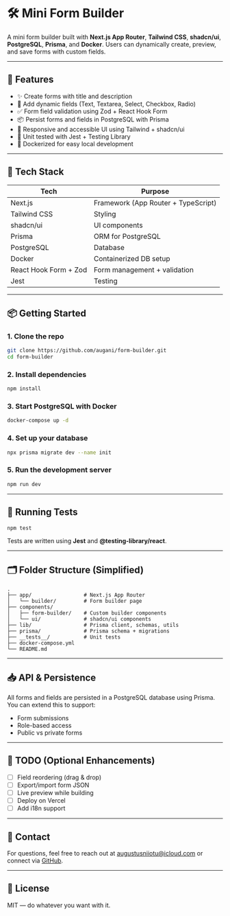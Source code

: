 # 🛠️ Mini Form Builder

A mini form builder built with **Next.js App Router**, **Tailwind CSS**, **shadcn/ui**, **PostgreSQL**, **Prisma**, and **Docker**. Users can dynamically create, preview, and save forms with custom fields.

---

## 🚀 Features

- ✨ Create forms with title and description
- 🔧 Add dynamic fields (Text, Textarea, Select, Checkbox, Radio)
- ✅ Form field validation using Zod + React Hook Form
- 📦 Persist forms and fields in PostgreSQL with Prisma
- 🎨 Responsive and accessible UI using Tailwind + shadcn/ui
- 🧪 Unit tested with Jest + Testing Library
- 🐳 Dockerized for easy local development

---

## 🧱 Tech Stack

| Tech         | Purpose                              |
|--------------|--------------------------------------|
| Next.js      | Framework (App Router + TypeScript)  |
| Tailwind CSS | Styling                              |
| shadcn/ui    | UI components                        |
| Prisma       | ORM for PostgreSQL                   |
| PostgreSQL   | Database                             |
| Docker       | Containerized DB setup               |
| React Hook Form + Zod | Form management + validation |
| Jest         | Testing                              |

---

## 📦 Getting Started

### 1. Clone the repo
```bash
git clone https://github.com/augani/form-builder.git
cd form-builder
```

### 2. Install dependencies
```bash
npm install
```

### 3. Start PostgreSQL with Docker
```bash
docker-compose up -d
```

### 4. Set up your database
```bash
npx prisma migrate dev --name init
```

### 5. Run the development server
```bash
npm run dev
```

---

## 🧪 Running Tests

```bash
npm test
```

Tests are written using **Jest** and **@testing-library/react**.

---

## 🗂️ Folder Structure (Simplified)

```
.
├── app/                 # Next.js App Router
│   └── builder/         # Form builder page
├── components/
│   ├── form-builder/    # Custom builder components
│   └── ui/              # shadcn/ui components
├── lib/                 # Prisma client, schemas, utils
├── prisma/              # Prisma schema + migrations
├── __tests__/           # Unit tests
├── docker-compose.yml
└── README.md
```

---

## 📥 API & Persistence

All forms and fields are persisted in a PostgreSQL database using Prisma. You can extend this to support:
- Form submissions
- Role-based access
- Public vs private forms

---

## 📌 TODO (Optional Enhancements)

- [ ] Field reordering (drag & drop)
- [ ] Export/import form JSON
- [ ] Live preview while building
- [ ] Deploy on Vercel
- [ ] Add i18n support

---

## 📧 Contact

For questions, feel free to reach out at [augustusniiotu@icloud.com](mailto:augustusniiotu@icloud.com) or connect via [GitHub](https://github.com/augani).

---

## 📝 License

MIT — do whatever you want with it.